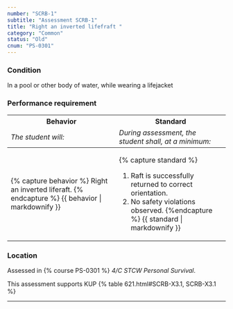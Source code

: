 ```yaml
---
number: "SCRB-1"
subtitle: "Assessment SCRB-1"
title: "Right an inverted lifefraft "
category: "Common"
status: "Old"
cnum: "PS-0301"
---
```

### Condition

In a pool or other body of water, while wearing a lifejacket

### Performance requirement 

<table width='100%' class='Guidelines'>
 <thead>
 <tr>
     <th class='thirty'>Behavior</th>
     <th class='seventy'>Standard</th>
 </tr>
 <tr>
     <td><em>The student will:</em></td>
     <td><em>During assessment, the student shall, at a minimum:</em></td>
 </tr>
 </thead>
 <tbody>
 

<tr><td>

{% capture behavior %}
Right an inverted liferaft.
{% endcapture %}
{{ behavior | markdownify }}

</td><td>

{% capture standard %}
1. Raft is successfully returned to correct orientation.
2. No safety violations observed.
{%endcapture %}
{{ standard | markdownify }}

</td></tr>



 </tbody>
 </table>

### Location

Assessed in  {% course  PS-0301 %}  *4/C STCW Personal Survival*.

This assessment supports KUP {% table 621.html#SCRB-X3.1, SCRB-X3.1 %}

***

